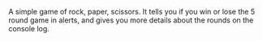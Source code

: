 A simple game of rock, paper, scissors. It tells you if you win or lose the 5 round game in alerts, and gives you more details about the rounds on the console log.